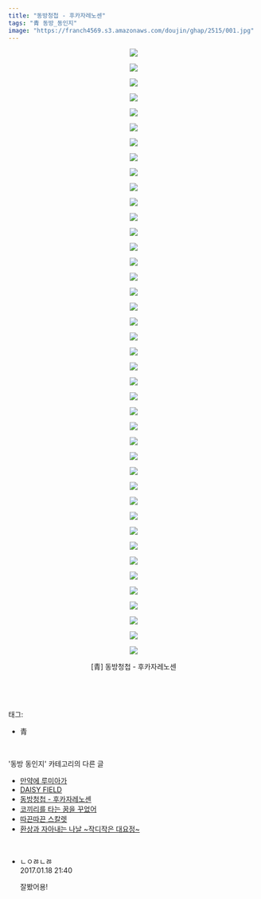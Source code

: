 ```yaml
---
title: "동방청첩 - 후카자레노센"
tags: "青 동방_동인지"
image: "https://franch4569.s3.amazonaws.com/doujin/ghap/2515/001.jpg"
---
```

<div class="article">
<p style="text-align: center; clear: none; float: none;"><img src="{{ site.imgserver2 }}/ghap/2515/001.jpg"/></p>
<p style="text-align: center; clear: none; float: none;"><img src="{{ site.imgserver2 }}/ghap/2515/002.jpg"/></p>
<p style="text-align: center; clear: none; float: none;"><img src="{{ site.imgserver2 }}/ghap/2515/003.jpg"/></p>
<p style="text-align: center; clear: none; float: none;"><img src="{{ site.imgserver2 }}/ghap/2515/004.jpg"/></p>
<p style="text-align: center; clear: none; float: none;"><img src="{{ site.imgserver2 }}/ghap/2515/005.jpg"/></p>
<p style="text-align: center; clear: none; float: none;"><img src="{{ site.imgserver2 }}/ghap/2515/006.jpg"/></p>
<p style="text-align: center; clear: none; float: none;"><img src="{{ site.imgserver2 }}/ghap/2515/007.jpg"/></p>
<p style="text-align: center; clear: none; float: none;"><img src="{{ site.imgserver2 }}/ghap/2515/008.jpg"/></p>
<p style="text-align: center; clear: none; float: none;"><img src="{{ site.imgserver2 }}/ghap/2515/009.jpg"/></p>
<p style="text-align: center; clear: none; float: none;"><img src="{{ site.imgserver2 }}/ghap/2515/010.jpg"/></p>
<p style="text-align: center; clear: none; float: none;"><img src="{{ site.imgserver2 }}/ghap/2515/011.jpg"/></p>
<p style="text-align: center; clear: none; float: none;"><img src="{{ site.imgserver2 }}/ghap/2515/012.jpg"/></p>
<p style="text-align: center; clear: none; float: none;"><img src="{{ site.imgserver2 }}/ghap/2515/013.jpg"/></p>
<p style="text-align: center; clear: none; float: none;"><img src="{{ site.imgserver2 }}/ghap/2515/014.jpg"/></p>
<p style="text-align: center; clear: none; float: none;"><img src="{{ site.imgserver2 }}/ghap/2515/015.jpg"/></p>
<p style="text-align: center; clear: none; float: none;"><img src="{{ site.imgserver2 }}/ghap/2515/016.jpg"/></p>
<p style="text-align: center; clear: none; float: none;"><img src="{{ site.imgserver2 }}/ghap/2515/017.jpg"/></p>
<p style="text-align: center; clear: none; float: none;"><img src="{{ site.imgserver2 }}/ghap/2515/018.jpg"/></p>
<p style="text-align: center; clear: none; float: none;"><img src="{{ site.imgserver2 }}/ghap/2515/019.jpg"/></p>
<p style="text-align: center; clear: none; float: none;"><img src="{{ site.imgserver2 }}/ghap/2515/020.jpg"/></p>
<p style="text-align: center; clear: none; float: none;"><img src="{{ site.imgserver2 }}/ghap/2515/021.jpg"/></p>
<p style="text-align: center; clear: none; float: none;"><img src="{{ site.imgserver2 }}/ghap/2515/022.jpg"/></p>
<p style="text-align: center; clear: none; float: none;"><img src="{{ site.imgserver2 }}/ghap/2515/023.jpg"/></p>
<p style="text-align: center; clear: none; float: none;"><img src="{{ site.imgserver2 }}/ghap/2515/024.jpg"/></p>
<p style="text-align: center; clear: none; float: none;"><img src="{{ site.imgserver2 }}/ghap/2515/025.jpg"/></p>
<p style="text-align: center; clear: none; float: none;"><img src="{{ site.imgserver2 }}/ghap/2515/026.jpg"/></p>
<p style="text-align: center; clear: none; float: none;"><img src="{{ site.imgserver2 }}/ghap/2515/027.jpg"/></p>
<p style="text-align: center; clear: none; float: none;"><img src="{{ site.imgserver2 }}/ghap/2515/028.jpg"/></p>
<p style="text-align: center; clear: none; float: none;"><img src="{{ site.imgserver2 }}/ghap/2515/029.jpg"/></p>
<p style="text-align: center; clear: none; float: none;"><img src="{{ site.imgserver2 }}/ghap/2515/030.jpg"/></p>
<p style="text-align: center; clear: none; float: none;"><img src="{{ site.imgserver2 }}/ghap/2515/031.jpg"/></p>
<p style="text-align: center; clear: none; float: none;"><img src="{{ site.imgserver2 }}/ghap/2515/032.jpg"/></p>
<p style="text-align: center; clear: none; float: none;"><img src="{{ site.imgserver2 }}/ghap/2515/033.jpg"/></p>
<p style="text-align: center; clear: none; float: none;"><img src="{{ site.imgserver2 }}/ghap/2515/034.jpg"/></p>
<p style="text-align: center; clear: none; float: none;"><img src="{{ site.imgserver2 }}/ghap/2515/035.jpg"/></p>
<p style="text-align: center; clear: none; float: none;"><img src="{{ site.imgserver2 }}/ghap/2515/036.jpg"/></p>
<p style="text-align: center; clear: none; float: none;"><img src="{{ site.imgserver2 }}/ghap/2515/037.jpg"/></p>
<p style="text-align: center; clear: none; float: none;"><img src="{{ site.imgserver2 }}/ghap/2515/038.jpg"/></p>
<p style="text-align: center; clear: none; float: none;"><img src="{{ site.imgserver2 }}/ghap/2515/039.jpg"/></p>
<p style="text-align: center; clear: none; float: none;"><img src="{{ site.imgserver2 }}/ghap/2515/040.jpg"/></p>
<p style="text-align: center; clear: none; float: none;"><img src="{{ site.imgserver2 }}/ghap/2515/041.jpg"/></p>
<p style="text-align: center; clear: none; float: none;">[青] 동방청첩 - 후카자레노센</p>
<p><br/></p>
</div><br/>
<div class="tagTrail">
<p>태그: </p>
<ul>
<li>青</li>
</ul>
</div><br/>
<div class="another">
<p>'동방 동인지' 카테고리의 다른 글</p>
<ul>
<li><a href="/ghap_2517">만약에 루미아가</a></li>
<li><a href="/ghap_2516">DAISY FIELD</a></li>
<li><a href="/ghap_2515">동방청첩 - 후카자레노센</a></li>
<li><a href="/ghap_2513">코끼리를 타는 꿈을 꾸었어</a></li>
<li><a href="/ghap_2512">따끈따끈 스칼렛</a></li>
<li><a href="/ghap_2511">환상과 자아내는 나날 ~작디작은 대요정~</a></li>
</ul>
</div><br/>
<div class="cb_module cb_fluid">
<div class="cb_wrt cb_profile">
<div class="comment">
<ul>
<li class="cb_thumb_off" id="comment14894832">
<div class="cb_comment_area">
<div class="cb_info_area">
<div class="cb_section">
<span class="cb_nick_name">ㄴㅇㅀㄴㅀ</span>
</div>
<div class="cb_section">
<span class="cb_date">2017.01.18 21:40 </span>
</div>
</div>
<div class="cb_dsc_comment">
<p class="cb_dsc">
											잘봤어용!
										</p>
</div>
</div></li>
</ul>
</div>
</div><!-- commentList close -->
</div><br/>
